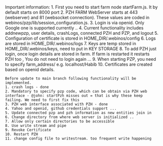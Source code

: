  Important information:
    1. First you need to start farm node startFarm.js. It by default starts on 8000 port
    2. PZH FARM WebServer starts at 443 (webserver) and 81 (websocket connection). These values are coded in webinos/pzp/lib/session_configuration.js.
    3. Login is via openid. Only Google one is supported currently ..
    4. Current functionality includes addnewpzp, user details, crashLogs, connected PZH and PZP, and logout
    5. Configuration of certificate is stored in HOME_DIR/.webinos/config
    6. Logs are stored in HOME_DIR/.webinos/logs
    7. Keys are temp stored in HOME_DIR/.webinos/keys, need to put in KEY STORAGE 
    8. To add PZH just login, once login details are stored in farm. If farm is restarted it restarts PZH too , You do not need to login again ...
    9. When starting PZP, you need to specify farm_address/<Your first name in OpenId> e.g. localhost/Habib
    10. Certificates are created based on openid details.
    
    Before update to main branch following functionality will be implemented.
    1. crash logs - done
    2. Mandatory to specify pzp code, which can be obtain via PZH web interface - @john: startPzh misses out = that is why these keep failing. We need to first fix this
    3. PZH web interface associated with PZH - done
    4. Yahoo and openid, github credentials support ...
    5. Update connected pzp and pzh information as new entities join in
    6. Change directory from where web server is initialized ..
    7. Allow only certain directories to be accessible
    8. Use write stream and pipe
    9. Revoke Certificate
    10. Restart PZH
    11. change config file to writestream. too frequent write happening 
